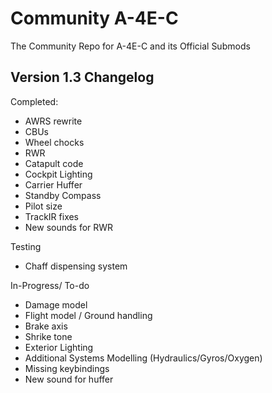 # Community A-4E-C
The Community Repo for A-4E-C and its Official Submods
## Version 1.3 Changelog

Completed:
 - AWRS rewrite
 - CBUs
 - Wheel chocks
 - RWR
 - Catapult code
 - Cockpit Lighting
 - Carrier Huffer
 - Standby Compass
 - Pilot size
 - TrackIR fixes
 - New sounds for RWR

Testing
 - Chaff dispensing system

In-Progress/ To-do
 - Damage model
 - Flight model / Ground handling
 - Brake axis
 - Shrike tone
 - Exterior Lighting
 - Additional Systems Modelling (Hydraulics/Gyros/Oxygen)
 - Missing keybindings
 - New sound for huffer
